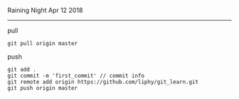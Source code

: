 

Raining Night Apr 12 2018

--------


pull

```
git pull origin master
```


push

```
git add .
git commit -m 'first_commit' // commit info
git remote add origin https://github.com/liphy/git_learn.git
git push origin master
```



